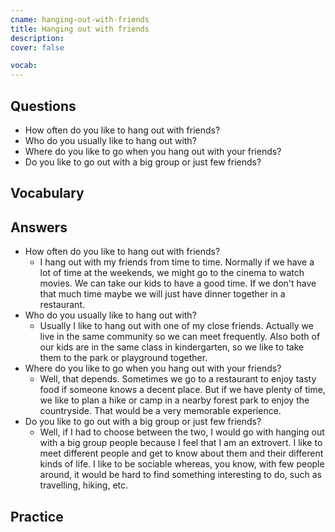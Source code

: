 ```yaml
---
cname: hanging-out-with-friends
title: Hanging out with friends
description: 
cover: false

vocab:
---
```

<banner></banner>

## Questions

- How often do you like to hang out with friends?
- Who do you usually like to hang out with?
- Where do you like to go when you hang out with your friends?
- Do you like to go out with a big group or just few friends?

## Vocabulary

<vocab-box></vocab-box>

## Answers

- How often do you like to hang out with friends?
  - I hang out with my friends from time to time. Normally if we have a lot of time at the weekends, we might go to the cinema to watch movies. We can take our kids to have a good time. If we don&#39;t have that much time maybe we will just have dinner together in a restaurant.
- Who do you usually like to hang out with?
  - Usually I like to hang out with one of my close friends. Actually we live in the same community so we can meet frequently. Also both of our kids are in the same class in kindergarten, so we like to take them to the park or playground together.
- Where do you like to go when you hang out with your friends?
  - Well, that depends. Sometimes we go to a restaurant to enjoy tasty food if someone knows a decent place. But if we have plenty of time, we like to plan a hike or camp in a nearby forest park to enjoy the countryside. That would be a very memorable experience.
- Do you like to go out with a big group or just few friends?
  - Well, if I had to choose between the two, I would go with hanging out with a big group people because I feel that I am an extrovert. I like to meet different people and get to know about them and their different kinds of life. I like to be sociable whereas, you know, with few people around, it would be hard to find something interesting to do, such as travelling, hiking, etc.

## Practice

<qrfooter></qrfooter>
